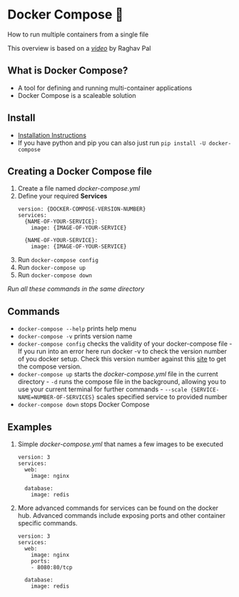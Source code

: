 # Docker Compose 🐋

How to run multiple containers from a single file

This overview is based on a _[video](https://www.youtube.com/watch?v=HUpIoF_conA
)_ by Raghav Pal

## What is Docker Compose?

- A tool for defining and running multi-container applications
- Docker Compose is a scaleable solution

## Install

- [Installation Instructions](https://docs.docker.com/compose/install/)
- If you have python and pip you can also just run `pip install -U docker-compose`

## Creating a Docker Compose file

1. Create a file named _docker-compose.yml_
2. Define your required **Services**
    ``` Docker-Compose
    version: {DOCKER-COMPOSE-VERSION-NUMBER}
    services:
      {NAME-OF-YOUR-SERVICE}:
        image: {IMAGE-OF-YOUR-SERVICE}

      {NAME-OF-YOUR-SERVICE}:
        image: {IMAGE-OF-YOUR-SERVICE}
    ```
3. Run `docker-compose config`
4. Run `docker-compose up`
5. Run `docker-compose down`

_Run all these commands in the same directory_

## Commands

- `docker-compose --help` prints help menu
- `docker-compose -v` prints version name
- `docker-compose config` checks the validity of your docker-compose file
      - If you run into an error here run docker -v to check the version number of you docker setup. Check this version number against this [site](https://docs.docker.com/compose/compose-file/) to get the compose version.
- `docker-compose up` starts the _docker-compose.yml_ file in the current directory
      - `-d` runs the compose file in the background, allowing you to use your current terminal for further commands
      - `--scale {SERVICE-NAME=NUMBER-OF-SERVICES}` scales specified service to provided number
- `docker-compose down` stops Docker Compose

## Examples

1. Simple _docker-compose.yml_ that names a few images to be executed
    ```Docker-Compose
    version: 3
    services:
      web:
        image: nginx

      database:
        image: redis
    ```

2. More advanced commands for services can be found on the docker hub. Advanced commands include exposing ports and other container specific commands.
    ```Docker-Compose
    version: 3
    services:
      web:
        image: nginx
        ports:
        - 8080:80/tcp

      database:
        image: redis
    ```
